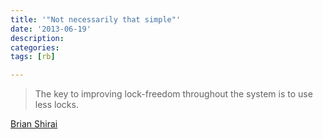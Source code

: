 ```yaml
---
title: '"Not necessarily that simple"'
date: '2013-06-19'
description:
categories:
tags: [rb]

---
```


> The key to improving lock-freedom throughout the system is to use less locks.

[Brian Shirai](http://rubini.us/2013/03/19/pdx-summit-recap/)

